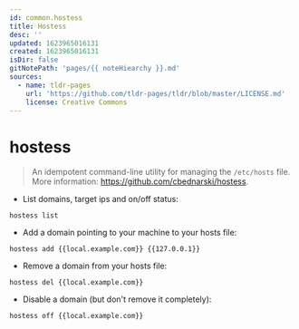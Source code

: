 ```yaml
---
id: common.hostess
title: Hostess
desc: ''
updated: 1623965016131
created: 1623965016131
isDir: false
gitNotePath: 'pages/{{ noteHiearchy }}.md'
sources:
  - name: tldr-pages
    url: 'https://github.com/tldr-pages/tldr/blob/master/LICENSE.md'
    license: Creative Commons
---
```

# hostess

> An idempotent command-line utility for managing the `/etc/hosts` file.
> More information: <https://github.com/cbednarski/hostess>.

- List domains, target ips and on/off status:

`hostess list`

- Add a domain pointing to your machine to your hosts file:

`hostess add {{local.example.com}} {{127.0.0.1}}`

- Remove a domain from your hosts file:

`hostess del {{local.example.com}}`

- Disable a domain (but don't remove it completely):

`hostess off {{local.example.com}}`

